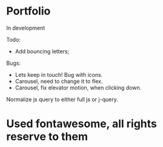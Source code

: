
# Portfolio 
In development

Todo:
- Add bouncing letters;

Bugs:
- Lets keep in touch! Bug with icons.
- Carousel, need to change it to flex.
- Carousel, fix elevator motion, when clicking down.

Normalize js query to either full js or j-query.

# Used fontawesome, all rights reserve to them